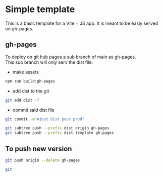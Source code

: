 # Simple template

This is a basic template for a Vite + JS app. 
It is meant to be easly served on gh-pages. 

## gh-pages 
To deploy on git hub pages a sub branch of main as gh-pages.        
This sub branch will only serv the dist file. 

+ make assets
```sh
npm run build:gh-pages
```
+ add dist to the git 
```sh
git add dist -f 
```
+ commit said dist file 
```sh
git commit -m"Ajout Dist pour prod"
```
```sh
git subtree push --prefix dist origin gh-pages
git subtree push --prefix dist template gh-pages
```


## To push new version 
```sh
git push origin --delete gh-pages
```
```sh
git 